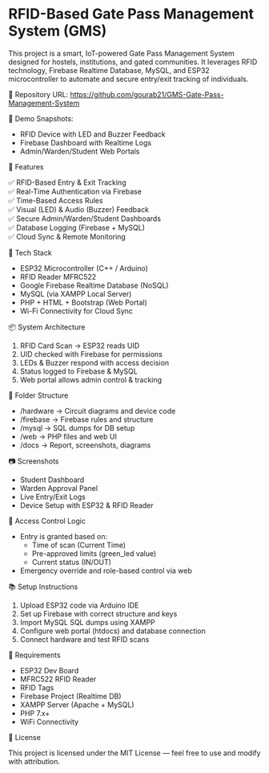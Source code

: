 

# RFID-Based Gate Pass Management System (GMS)

This project is a smart, IoT-powered Gate Pass Management System designed for hostels, institutions, and gated communities. It leverages RFID technology, Firebase Realtime Database, MySQL, and ESP32 microcontroller to automate and secure entry/exit tracking of individuals.

🔗 Repository URL: https://github.com/gourab21/GMS-Gate-Pass-Management-System

📸 Demo Snapshots:
- RFID Device with LED and Buzzer Feedback
- Firebase Dashboard with Realtime Logs
- Admin/Warden/Student Web Portals

🚀 Features

✅ RFID-Based Entry & Exit Tracking  
✅ Real-Time Authentication via Firebase  
✅ Time-Based Access Rules  
✅ Visual (LED) & Audio (Buzzer) Feedback  
✅ Secure Admin/Warden/Student Dashboards  
✅ Database Logging (Firebase + MySQL)  
✅ Cloud Sync & Remote Monitoring  

🧠 Tech Stack

- ESP32 Microcontroller (C++ / Arduino)
- RFID Reader MFRC522
- Google Firebase Realtime Database (NoSQL)
- MySQL (via XAMPP Local Server)
- PHP + HTML + Bootstrap (Web Portal)
- Wi-Fi Connectivity for Cloud Sync

📦 System Architecture

1. RFID Card Scan → ESP32 reads UID
2. UID checked with Firebase for permissions
3. LEDs & Buzzer respond with access decision
4. Status logged to Firebase & MySQL
5. Web portal allows admin control & tracking

📁 Folder Structure

- /hardware → Circuit diagrams and device code
- /firebase → Firebase rules and structure
- /mysql → SQL dumps for DB setup
- /web → PHP files and web UI
- /docs → Report, screenshots, diagrams

📷 Screenshots

- Student Dashboard  
- Warden Approval Panel  
- Live Entry/Exit Logs  
- Device Setup with ESP32 & RFID Reader

🔐 Access Control Logic

- Entry is granted based on:
  - Time of scan (Current Time)
  - Pre-approved limits (green_led value)
  - Current status (IN/OUT)
- Emergency override and role-based control via web

📚 Setup Instructions

1. Upload ESP32 code via Arduino IDE  
2. Set up Firebase with correct structure and keys  
3. Import MySQL SQL dumps using XAMPP  
4. Configure web portal (htdocs) and database connection  
5. Connect hardware and test RFID scans

📌 Requirements

- ESP32 Dev Board  
- MFRC522 RFID Reader  
- RFID Tags  
- Firebase Project (Realtime DB)  
- XAMPP Server (Apache + MySQL)  
- PHP 7.x+  
- WiFi Connectivity  




📃 License

This project is licensed under the MIT License — feel free to use and modify with attribution.
